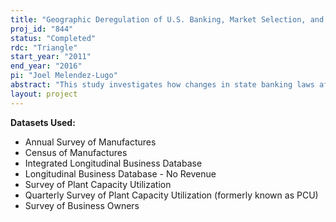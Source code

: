 ```yaml
---
title: "Geographic Deregulation of U.S. Banking, Market Selection, and Economic Growth"
proj_id: "844"
status: "Completed"
rdc: "Triangle"
start_year: "2011"
end_year: "2016"
pi: "Joel Melendez-Lugo"
abstract: "This study investigates how changes in state banking laws affect firms' access to credit, asset accumulation, and economic performance. Work will focus on manufacturing firms but will also investigate how banking law changes affect other sectors of the economy. The research uses the Quarterly Survey of Plant Capacity (QPC), the Annual Survey of Manufactures (ASM), the Census of Manufactures (CMF), and the Longitudinal Business Database to analyze the effects of banking deregulation on plant-level output, employment, investment, productivity, and capital-to-labor ratios. Further, the project investigates the influence of banking deregulation on the market selection process and the reallocation of resources across manufacturing plants. The study will also use the Survey of Business Owners and the Integrated Longitudinal Business Database to provide a direct research link between credit markets and the productive sector by identifying firms that use debt to finance startup capital. This will allow the researchers to investigate whether banking deregulation affects access to credit for new businesses or the future performance and asset accumulation of borrowing firms. The research will benefit the Census Bureau by studying the quality of the data in the recently launched QPC. The researchers will compare the data in the QPC to data in the ASM and CMF, in addition to using the QPC (and it predecessor, the annual Survey of Plant Capacity Utilization) to study variation in capacity utilization rates across states. The analysis of capacity utilization variation will be performed in order to evaluate whether the QPC can be used to make inferences at the state level.  Finally, this work will benefit the Bureau by producing population estimates of how changes in state banking regulations affect firms' access to credit and asset accumulation, and how such changes influence the manufacturing sector in terms of the economic performance and input choices of plants, the reallocation of resources, and the market selection process."
layout: project
---
```


**Datasets Used:**

  - Annual Survey of Manufactures 
  - Census of Manufactures 
  - Integrated Longitudinal Business Database 
  - Longitudinal Business Database - No Revenue 
  - Survey of Plant Capacity Utilization 
  - Quarterly Survey of Plant Capacity Utilization (formerly known as PCU) 
  - Survey of Business Owners 

